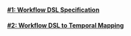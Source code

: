 #### [ #1: Workflow DSL Specification](./0001-workflow-dsl-specification.md)
#### [ #2: Workflow DSL to Temporal Mapping](./0002-workflow-dsl-to-temporal-mapping.md)



